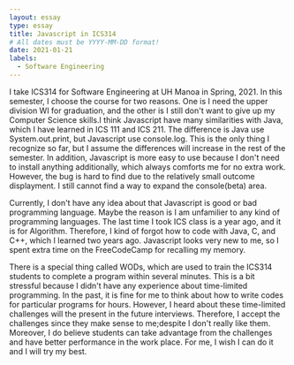 ```yaml
---
layout: essay
type: essay
title: Javascript in ICS314
# All dates must be YYYY-MM-DD format!
date: 2021-01-21
labels:
  - Software Engineering
---
```




I take ICS314 for Software Engineering at UH Manoa in Spring, 2021. In this semester, I choose the course for two reasons. One is I need the upper division WI for graduation, and the other is I still don't want to give up my Computer Science skills.I think Javascript have many similarities with Java, which I have learned in ICS 111 and ICS 211. The difference is Java use System.out.print, but Javascript use console.log. This is the only thing I recognize so far, but I assume the differences will increase in the rest of the semester. In addition, Javascript is more easy to use because I don't need to install anything additionally, which always comforts me for no extra work. However, the bug is hard to find due to the relatively small outcome displayment. I still cannot find a way to expand the console(beta) area.

Currently, I don't have any idea about that Javascript is good or bad programming language. Maybe the reason is I am unfamilier to any kind of programming languages. The last time I took ICS class is a year ago, and it is for Algorithm. Therefore, I kind of forgot how to code with Java, C, and C++, which I learned two years ago. Javascript looks very new to me, so I spent extra time on the FreeCodeCamp for recalling my memory.

There is a special thing called WODs, which are used to train the ICS314 students to complete a program within several minutes. This is a bit stressful because I didn't have any experience about time-limited programming. In the past, it is fine for me to think about how to write codes for particular programs for hours. However, I heard about these time-limited challenges will the present in the future interviews. Therefore, I accept the challenges since they make sense to me;despite I don't really like them. Moreover, I do believe students can take advantage from the challenges and have better performance in the work place. For me, I wish I can do it and I will try my best.



